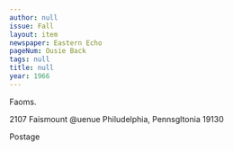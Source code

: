```yaml
---
author: null
issue: Fall
layout: item
newspaper: Eastern Echo
pageNum: Ousie Back
tags: null
title: null
year: 1966
---
```


Faoms.

2107 Faismount @uenue Philudelphia, Pennsgltonia 19130

Postage